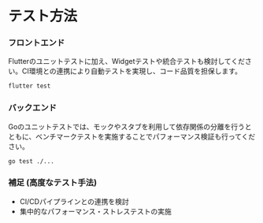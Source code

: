 # テスト方法

### フロントエンド
Flutterのユニットテストに加え、Widgetテストや統合テストも検討してください。CI環境との連携により自動テストを実現し、コード品質を担保します。
```bash
flutter test
```

### バックエンド
Goのユニットテストでは、モックやスタブを利用して依存関係の分離を行うとともに、ベンチマークテストを実施することでパフォーマンス検証も行ってください。
```bash
go test ./...
```

<!-- 追加: 高度なテスト手法の例 -->
### 補足 (高度なテスト手法)
- CI/CDパイプラインとの連携を検討
- 集中的なパフォーマンス・ストレステストの実施
